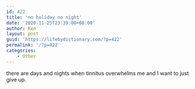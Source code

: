 ```yaml
---
id: 422
title: 'no holiday no night'
date: '2020-11-25T23:39:00+00:00'
author: Ken
layout: post
guid: 'https://lifebydictionary.com/?p=422'
permalink: '/?p=422'
categories:
    - Other
---
```


there are days and nights when tinnitus overwhelms me and I want to just give up.
